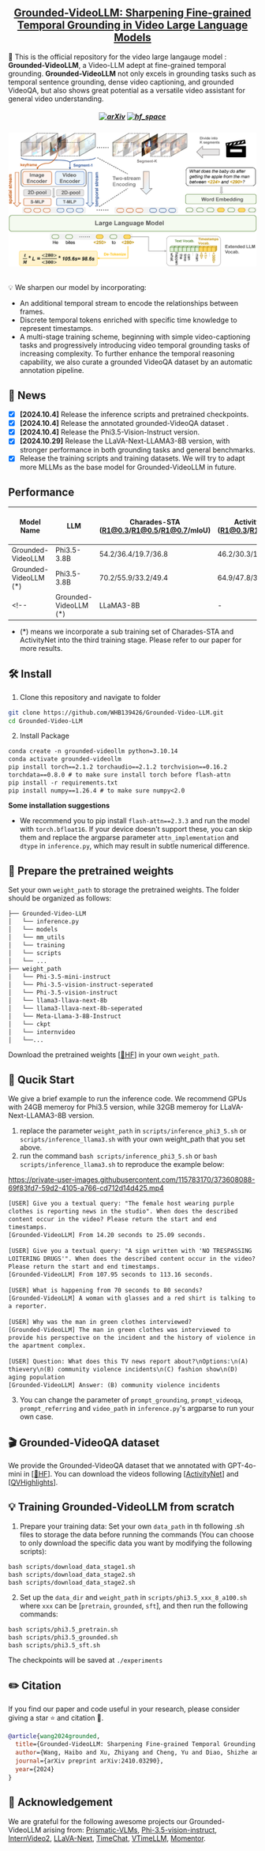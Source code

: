 <h2 align="center"> <a href="https://arxiv.org/abs/2410.03290">Grounded-VideoLLM: Sharpening Fine-grained Temporal Grounding in Video Large Language Models</a></h2>

🌟 This is the official repository for the video large langauge model : **Grounded-VideoLLM**, a Video-LLM adept at fine-grained temporal grounding. **Grounded-VideoLLM** not only excels in grounding tasks such as temporal sentence grounding, dense video captioning, and grounded VideoQA, but also shows great potential as a versatile video assistant for general video understanding.

<h5 align="center">

[![arXiv](https://img.shields.io/badge/Arxiv-2410.03290-b31b1b.svg?logo=arXiv)](https://arxiv.org/abs/2410.03290)
[![hf_space](https://img.shields.io/badge/🤗-Open%20In%20Spaces-blue.svg)](https://huggingface.co/WHB139426/Grounded-Video-LLM/tree/main)

</h5>

<div align="center">
  <img src="model.png"/>
</div><br/>



💡 We sharpen our model by incorporating:
- An additional temporal stream to encode the relationships between frames. 
- Discrete temporal tokens enriched with specific time knowledge to represent timestamps. 
- A multi-stage training scheme, beginning with simple video-captioning tasks and progressively introducing video temporal grounding tasks of increasing complexity. To further enhance the temporal reasoning capability, we also curate a grounded VideoQA dataset by an automatic annotation pipeline. 

## 📰 News
- [x] **[2024.10.4]** Release the inference scripts and pretrained checkpoints.
- [x] **[2024.10.4]** Release the annotated grounded-VideoQA dataset .
- [x] **[2024.10.4]** Release the Phi3.5-Vision-Instruct version.
- [x] **[2024.10.29]** Release the LLaVA-Next-LLAMA3-8B version, with stronger performance in both grounding tasks and general benchmarks.
- [x] Release the training scripts and training datasets. We will try to adapt more MLLMs as the base model for Grounded-VideoLLM in future.

## Performance
| Model Name                | LLM | Charades-STA (R1@0.3/R1@0.5/R1@0.7/mIoU) | ActivityNet-Groudning (R1@0.3/R1@0.5/R1@0.7/mIoU) | ActivityNet-Captions (SODA_c/METEOR) | NEXT-GQA (GQA/mIoP/mIoU) | MVbench | Video-MME (w/o subs) |
|---------------------------|-----|---------------------------------------|------------------------------------------------|--------------------------------------|-----------------------------|----------------------|----------------------|
| Grounded-VideoLLM         | Phi3.5-3.8B      | 54.2/36.4/19.7/36.8 | 46.2/30.3/19.0/36.1 | 6.0/6.8 | 26.7/34.5/21.1 | 59.4 | 47.7 |
| Grounded-VideoLLM (*)     | Phi3.5-3.8B      | 70.2/55.9/33.2/49.4 | 64.9/47.8/30.4/47.2 | 6.6/6.5 | 29.4/37.4/27.0 | 60.0 | 48.1 |
<!-- | Grounded-VideoLLM (*)     | LLaMA3-8B        | -                   | -                   | -       |  -             | -    | -    | -->
- (*) means we incorporate a sub training set of Charades-STA and ActivityNet into the third training stage. Please refer to our paper for more results.

## 🛠️ Install
1. Clone this repository and navigate to folder
```bash
git clone https://github.com/WHB139426/Grounded-Video-LLM.git
cd Grounded-Video-LLM
```

2. Install Package
```Shell
conda create -n grounded-videollm python=3.10.14
conda activate grounded-videollm
pip install torch==2.1.2 torchaudio==2.1.2 torchvision==0.16.2 torchdata==0.8.0 # to make sure install torch before flash-attn
pip install -r requirements.txt
pip install numpy==1.26.4 # to make sure numpy<2.0
```

**Some installation suggestions**
- We recommend you to pip install `flash-attn==2.3.3` and run the model with `torch.bfloat16`. If your device doesn't support these, you can skip them and replace the argparse parameter `attn_implementation` and `dtype` in `inference.py`, which may result in subtle numerical difference.

## 🤗 Prepare the pretrained weights
Set your own `weight_path` to storage the pretrained weights. The folder should be organized as follows: 
```
├── Grounded-Video-LLM
│   └── inference.py
│   └── models
│   └── mm_utils
│   └── training
│   └── scripts
│   └── ...
├── weight_path
│   └── Phi-3.5-mini-instruct
│   └── Phi-3.5-vision-instruct-seperated
│   └── Phi-3.5-vision-instruct
│   └── llama3-llava-next-8b
│   └── llama3-llava-next-8b-seperated
│   └── Meta-Llama-3-8B-Instruct
│   └── ckpt
│   └── internvideo
│   └──...
```
Download the pretrained weights [[🤗HF](https://huggingface.co/WHB139426/Grounded-Video-LLM/tree/main)] in your own `weight_path`. 

## 🚀 Qucik Start
We give a brief example to run the inference code. We recommend GPUs with 24GB memeroy for Phi3.5 version, while 32GB memeroy for LLaVA-Next-LLAMA3-8B version.
1. replace the parameter `weight_path` in `scripts/inference_phi3_5.sh` or `scripts/inference_llama3.sh` with your own weight_path that you set above.
2. run the command `bash scripts/inference_phi3_5.sh` or `bash scripts/inference_llama3.sh` to reproduce the example below:

https://private-user-images.githubusercontent.com/115783170/373608088-69f83fd7-59d2-4105-a766-cd712d14d425.mp4

```
[USER] Give you a textual query: "The female host wearing purple clothes is reporting news in the studio". When does the described content occur in the video? Please return the start and end timestamps.
[Grounded-VideoLLM] From 14.20 seconds to 25.09 seconds.

[USER] Give you a textual query: "A sign written with 'NO TRESPASSING LOITERING DRUGS'". When does the described content occur in the video? Please return the start and end timestamps.
[Grounded-VideoLLM] From 107.95 seconds to 113.16 seconds.

[USER] What is happening from 70 seconds to 80 seconds?
[Grounded-VideoLLM] A woman with glasses and a red shirt is talking to a reporter.

[USER] Why was the man in green clothes interviewed?
[Grounded-VideoLLM] The man in green clothes was interviewed to provide his perspective on the incident and the history of violence in the apartment complex.

[USER] Question: What does this TV news report about?\nOptions:\n(A) thievery\n(B) community violence incidents\n(C) fashion show\n(D) aging population
[Grounded-VideoLLM] Answer: (B) community violence incidents
```
3. You can change the parameter of `prompt_grounding`, `prompt_videoqa`, `prompt_referring` and `video_path` in `inference.py`'s argparse to run your own case.

## 🎬 Grounded-VideoQA dataset
We provide the Grounded-VideoQA dataset that we annotated with GPT-4o-mini in [[🤗HF](https://huggingface.co/datasets/WHB139426/Grounded-VideoLLM/blob/main/G-VideoQA-gpt4o-mini-anno.json)]. You can download the videos following [[ActivityNet](https://activity-net.org/download.html)] and [[QVHighlights](https://github.com/jayleicn/moment_detr)].

## 💡 Training Grounded-VideoLLM from scratch

1. Prepare your training data: 
Set your own `data_path` in th following .sh files to storage the data before running the commands (You can choose to only download the specific data you want by modifying the following scripts): 
```Shell
bash scripts/download_data_stage1.sh
bash scripts/download_data_stage2.sh
bash scripts/download_data_stage2.sh
```

2. Set up the `data_dir` and `weight_path` in `scripts/phi3.5_xxx_8_a100.sh` where `xxx` can be [`pretrain`, `grounded`, `sft`], and then run the following commands:
```Shell
bash scripts/phi3.5_pretrain.sh
bash scripts/phi3.5_grounded.sh
bash scripts/phi3.5_sft.sh
```
The checkpoints will be saved at `./experiments`

## ✏️ Citation
If you find our paper and code useful in your research, please consider giving a star :star: and citation :pencil:.

```BibTeX
@article{wang2024grounded,
  title={Grounded-VideoLLM: Sharpening Fine-grained Temporal Grounding in Video Large Language Models},
  author={Wang, Haibo and Xu, Zhiyang and Cheng, Yu and Diao, Shizhe and Zhou, Yufan and Cao, Yixin and Wang, Qifan and Ge, Weifeng and Huang, Lifu},
  journal={arXiv preprint arXiv:2410.03290},
  year={2024}
}
```

## 🤝 Acknowledgement
We are grateful for the following awesome projects our Grounded-VideoLLM arising from: [Prismatic-VLMs](https://github.com/TRI-ML/prismatic-vlms), [Phi-3.5-vision-instruct](https://huggingface.co/microsoft/Phi-3.5-vision-instruct), [InternVideo2](https://github.com/OpenGVLab/InternVideo/tree/main/InternVideo2), [LLaVA-Next](https://github.com/LLaVA-VL/LLaVA-NeXT), [TimeChat](https://github.com/RenShuhuai-Andy/TimeChat), [VTimeLLM](https://github.com/huangb23/VTimeLLM), [Momentor](https://github.com/DCDmllm/Momentor).
